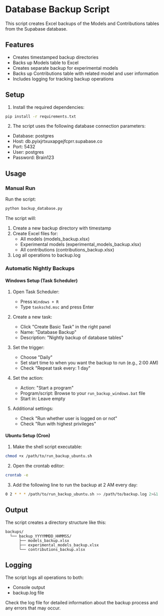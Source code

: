 # Database Backup Script

This script creates Excel backups of the Models and Contributions tables from the Supabase database.

## Features

- Creates timestamped backup directories
- Backs up Models table to Excel
- Creates separate backup for experimental models
- Backs up Contributions table with related model and user information
- Includes logging for tracking backup operations

## Setup

1. Install the required dependencies:
```bash
pip install -r requirements.txt
```

2. The script uses the following database connection parameters:
- Database: postgres
- Host: db.pyixjrtxuxapgejfcprr.supabase.co
- Port: 5432
- User: postgres
- Password: Brain123

## Usage

### Manual Run

Run the script:
```bash
python backup_database.py
```

The script will:
1. Create a new backup directory with timestamp
2. Create Excel files for:
   - All models (models_backup.xlsx)
   - Experimental models (experimental_models_backup.xlsx)
   - All contributions (contributions_backup.xlsx)
3. Log all operations to backup.log

### Automatic Nightly Backups

#### Windows Setup (Task Scheduler)

1. Open Task Scheduler:
   - Press `Windows + R`
   - Type `taskschd.msc` and press Enter

2. Create a new task:
   - Click "Create Basic Task" in the right panel
   - Name: "Database Backup"
   - Description: "Nightly backup of database tables"

3. Set the trigger:
   - Choose "Daily"
   - Set start time to when you want the backup to run (e.g., 2:00 AM)
   - Check "Repeat task every: 1 day"

4. Set the action:
   - Action: "Start a program"
   - Program/script: Browse to your `run_backup_windows.bat` file
   - Start in: Leave empty

5. Additional settings:
   - Check "Run whether user is logged on or not"
   - Check "Run with highest privileges"

#### Ubuntu Setup (Cron)

1. Make the shell script executable:
```bash
chmod +x /path/to/run_backup_ubuntu.sh
```

2. Open the crontab editor:
```bash
crontab -e
```

3. Add the following line to run the backup at 2 AM every day:
```bash
0 2 * * * /path/to/run_backup_ubuntu.sh >> /path/to/backup.log 2>&1
```

## Output

The script creates a directory structure like this:
```
backups/
  └── backup_YYYYMMDD_HHMMSS/
      ├── models_backup.xlsx
      ├── experimental_models_backup.xlsx
      └── contributions_backup.xlsx
```

## Logging

The script logs all operations to both:
- Console output
- backup.log file

Check the log file for detailed information about the backup process and any errors that may occur. 